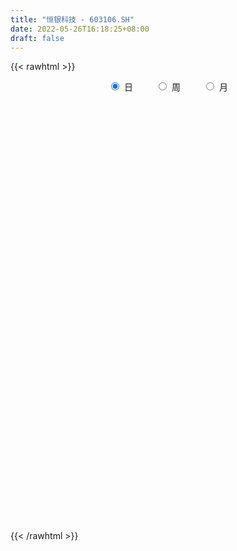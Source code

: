 ```yaml
---
title: "恒银科技 - 603106.SH"
date: 2022-05-26T16:18:25+08:00
draft: false
---
```

{{< rawhtml >}}
    <div style="text-align: center">
        <label style="padding: 1rem;"><input style="margin-right: .5rem" type="radio" name="period" value="D" checked onclick="period_change(this)">日</label>
        <label style="padding: 1rem;"><input style="margin-right: .5rem" type="radio" name="period" value="W" onclick="period_change(this)">周</label>
        <label style="padding: 1rem;"><input style="margin-right: .5rem" type="radio" name="period" value="M" onclick="period_change(this)">月</label>
    </div>
    <div id="chart" style="height: 700px;"></div> 
    <script type="text/javascript">
        const D_v = [43410.61,33871.81,31363.3,21727.3,19225.25,28298.85,60439.17,44772.56,29190.35,51643.92,48112.14,39625.65,35409.1,46272.16,33991.88,32740.39,55832.55,95715.12,82697.65,259669.42,123547.26,79206.77,67656.14,71074.15,63009.12,72918.39,54192.38,61137.63,48341.96,45435.83,29517.25,52063.87,44369.49,44714.01,25025.25,19104.53,21380.95,27200.15,39652.44,37784.69,26721.59,44222.45,34728.4,23318.56,22144.6,25492.46,30362.87,22847.74,28504.82,35987.73,21339.28,38371.62,19019.14,22492.54,24214.12,24779.8,16896.01,18301.3,23820.43,27952.17,22628.67,18628.5,22482.83,27002.43,23646.1,26664.8,41569.39,31079.39,22043.26,30011.05,21616.27,24897.1,38763.58,56127.88,30163.54,30670.63,41686.63,28464.31,31038.34,26081.92,39856.51,41605.64,36189.55,46987.65,30655.37,45092.68,21480.37,29540.55,25346.69,16966.93,21097.35,24295.87,28268.15,16199.37,18669.6,13636.58,23625.52,16463.15,18249.06,15791.82,15505.14,17683.05,19335.32,15431.87,32451.53,21482.25,13467.42,15017.74,12676.34,22612.4,13601.38,13728.75,14235.96,12455.71,7099.38,11838.45,16905.35,16258.88,18750.88,24425.47,21790.31,21250.71,22348.38,18033.25,24603.93,18141.98,21200.42,19667.96,20606.04,18708.15,16724.81,95993.09,44685.58,245269.24,256862.21,112109.08,83026.58,113570.12,388557.75,263644.07,164678.62,108386.16,94000.67,95393.25,94248.66,127512.83,95130.38,81349.61,77041.17,143540.61,89134.34,79382.23,66964.0,168544.89,312908.18,167516.4,132500.42,179741.71,133865.61,200050.5,228982.83,136015.37,108101.49,85551.23,91281.05,88015.83,146613.28,136845.14,98472.95,153512.58,376302.03,271943.5,699310.0600000001,425243.92,293846.14,207639.44,205523.23,204412.49,148520.97,573809.38,460460.12,346366.29,638591.97,501728.0,316340.78,182959.26,219793.5,187384.11,227045.28,584479.34,319445.61,229074.38,178169.13,198461.94,159390.96,218141.94,90729.87,106981.15,118885.33,95523.95,124680.32,202180.75,156404.74,126667.88,150666.74,120981.42,196505.65,157085.27,114129.54,96951.06,114920.45,103575.5,91008.47,82947.62,199449.06,116167.2,140210.77,119475.67,81453.54,152309.9,153034.26,129326.84,75421.82,116144.53,50275.61,55442.9,90284.15,97486.66,50579.17,99416.13,125279.51,108190.52,76315.59,66936.31,56851.3,66588.22,59730.11,73915.8,76574.35,59619.76,39563.76,64678.85,47605.69,53163.5,37834.84,43473.82,59117.2,67683.04,58263.83,48319.34]
const D_histogram = [0.0,-0.0043842735,-0.013714536,-0.0168559355,-0.0188380292,-0.0106803273,0.0014766838,0.0038019505,0.0086028575,0.016151975,0.0215768218,0.0209523859,0.0228584502,0.0208314993,0.0139667346,0.0156041331,0.021479094,0.0167683604,0.0490402193,0.0548252862,0.0448570776,0.0305407458,0.017370855,0.0106757401,0.0013455831,0.0004225177,-0.007309076,-0.0220770449,-0.0263909119,-0.0334387097,-0.0379253517,-0.0309124247,-0.0342197332,-0.0450205506,-0.0438949305,-0.0409966016,-0.040236552,-0.0350212806,-0.0374179612,-0.0309730354,-0.0269117414,-0.0296014373,-0.0375904102,-0.0426528061,-0.0442419336,-0.0428317659,-0.0331362329,-0.0244239148,-0.0250252002,-0.0332900438,-0.0375528294,-0.0447417397,-0.0437132085,-0.0355739004,-0.0207705844,-0.0108153676,0.0000711726,0.0013979459,0.0049564011,0.0148212076,0.0268114496,0.0324242734,0.0362244266,0.0341394235,0.0341407967,0.0238848049,0.0281045457,0.0257958941,0.0200957786,0.0233719692,0.0250293788,0.0268045898,0.028499484,0.0159503459,0.0072201729,0.0057920835,0.0121933434,0.0161185889,0.0208021179,0.0250298169,0.0318840228,0.0393143168,0.0427975182,0.0441647957,0.0433953411,0.0354844636,0.0291748955,0.0222187296,0.0113422416,0.0030201205,0.0037483458,-0.0013847446,-0.0156629425,-0.0227635749,-0.0345139882,-0.0338060909,-0.0220587409,-0.0141684413,-0.0116297024,-0.0068082068,-0.0071749235,-0.0113961106,-0.0120423599,-0.0129392894,-0.0107259475,-0.0072929048,-0.010278664,-0.0151931285,-0.0203860388,-0.0292638486,-0.0303465447,-0.0206739022,-0.013016254,-0.0108223849,-0.0063998569,-0.0007976982,0.0065283271,0.0132595636,0.0192349142,0.026293942,0.0323258694,0.0366859727,0.0403242071,0.0362074158,0.0375740357,0.0326476228,0.0303424652,0.0252647069,0.0192959139,0.0136757289,0.0085374943,0.0148002358,0.0093397298,0.0376395858,0.0529834606,0.0446036035,0.0389225653,0.0370567216,0.0541881111,0.0554016183,0.04070463,0.0275619203,0.021124959,0.017265789,0.0132707506,0.0195805585,0.0147430765,0.0101586186,0.0072262759,0.0124866381,0.0047088667,-0.0082912565,-0.0238642633,0.0019405087,0.0127559676,0.0129422012,0.0147232781,0.0243969904,0.0244150501,0.0336407796,0.0219121537,0.0122926983,-0.0006339328,-0.0047435311,-0.0088441305,-0.0197239147,-0.0099867574,-0.0184474552,-0.0174069944,-0.0161698497,0.0240913486,0.0904756601,0.0770116325,0.0363666768,-0.033945032,-0.082711995,-0.096723044,-0.0867184725,-0.0377374703,0.0102171908,0.0396751723,0.0546287763,0.0883008635,0.0845138601,0.0598068278,0.0403771675,0.0347544185,0.0220466994,0.0559301236,0.0220239535,-0.0181826621,-0.0410438366,-0.0440831372,-0.0344386718,-0.0415220658,-0.0726640837,-0.0915603833,-0.11753646,-0.1265369297,-0.1266899017,-0.1120661896,-0.093797329,-0.1027056093,-0.0896563232,-0.0690677698,-0.0427610864,-0.0141519686,0.0016692558,-0.0002923759,-0.0171255188,-0.0212985541,-0.0185455313,-0.030060561,-0.0338919626,-0.0109313143,0.0008399326,0.0254005494,0.0291902988,0.0235251353,0.0185589406,0.0314796518,0.0165718573,0.0015580077,-0.0306077612,-0.0507082478,-0.0671825872,-0.0835582761,-0.107757719,-0.1206687,-0.1542703974,-0.1859640321,-0.1850203225,-0.1836695822,-0.1606560818,-0.1325631407,-0.1094769878,-0.0821933906,-0.0490545959,-0.0259966181,-0.0027484671,0.0187682619,0.0412199333,0.0540522332,0.067079354,0.0755637345,0.0831365295,0.0933805569,0.07966013,0.0782603523,0.0774579831]
const D_fast = [0.0,-0.0054803419,-0.0182392383,-0.0255946217,-0.0322862227,-0.0267986027,-0.0142724206,-0.0109966663,-0.0040450449,0.0075420663,0.0183611185,0.0229747792,0.030595456,0.0337763799,0.0304032989,0.0359417306,0.0471864651,0.0466678215,0.0911997353,0.1106911237,0.1119371845,0.1052560391,0.0964288621,0.0924026823,0.0834089211,0.0825914851,0.0730326223,0.0527453923,0.0418337973,0.0264263221,0.0124583421,0.011743163,-0.0001190789,-0.0221750339,-0.0320231464,-0.0393739679,-0.0486730564,-0.0522131051,-0.063964276,-0.065262609,-0.0679292504,-0.0780193056,-0.0954058811,-0.1111314785,-0.1237810893,-0.1330788632,-0.1316673884,-0.129061049,-0.1359186344,-0.152505989,-0.166156982,-0.1845313271,-0.1944310981,-0.1951852651,-0.1855745952,-0.1783232203,-0.167418887,-0.1657426272,-0.1609450717,-0.1473749633,-0.1286818589,-0.1149629667,-0.1021067069,-0.0956568542,-0.0871202818,-0.0914050723,-0.0801591951,-0.0760188731,-0.076695044,-0.0675758611,-0.0596611068,-0.0511847483,-0.0423649831,-0.0509265348,-0.0578516646,-0.0578317331,-0.0483821374,-0.0404272446,-0.0305431862,-0.0200580329,-0.0052328213,0.0120260519,0.0262086329,0.0386171093,0.0486964899,0.0496567284,0.0506408841,0.0492394006,0.0411984731,0.033631382,0.0352966938,0.0298174173,0.0116234837,-0.0011680425,-0.0215469528,-0.0292905782,-0.0230579135,-0.0187097242,-0.0190784109,-0.015958967,-0.0181194145,-0.0251896293,-0.0288464685,-0.0329782204,-0.0334463654,-0.0318365488,-0.0373919741,-0.0461047207,-0.0563941407,-0.0725879126,-0.0812572449,-0.0767530779,-0.0723494932,-0.0728612204,-0.0700386565,-0.0646359224,-0.0556778153,-0.045631688,-0.0348476088,-0.0212150954,-0.0071017007,0.0064298958,0.020149182,0.0250842446,0.0358443734,0.0390798662,0.044360325,0.0455987434,0.0444539288,0.0422526761,0.0392488151,0.0492116155,0.0460860419,0.0837957943,0.1123855343,0.1151565781,0.1192061813,0.1266045179,0.1572829353,0.172346847,0.1678260161,0.1615737866,0.1604180651,0.1608753423,0.1601979915,0.171402939,0.1702512262,0.168206423,0.1670806492,0.175462671,0.1688621163,0.1537891789,0.1322501063,0.1585400054,0.1725444563,0.1759662402,0.1814281366,0.1972010965,0.2033229188,0.2209588431,0.2147082557,0.2081619749,0.1950768606,0.1897813795,0.1834697475,0.1676589846,0.1748994525,0.1618268909,0.1585156032,0.1557102854,0.2019943209,0.2909975474,0.2967864279,0.2652331415,0.1864351747,0.1169902129,0.0787984029,0.0671233562,0.1066699908,0.1571789497,0.1965557243,0.2251665223,0.2809138254,0.298255287,0.2884999617,0.2791645933,0.2822304489,0.2750344047,0.3229003598,0.294500178,0.2497478968,0.2166257632,0.2025656783,0.2036004758,0.1861365653,0.1368285264,0.095042131,0.0396819394,-0.0009527628,-0.0327782102,-0.0461710456,-0.0513515172,-0.0859361998,-0.0953009945,-0.0919793836,-0.0763629718,-0.0512918461,-0.0350533077,-0.0370880334,-0.0582025561,-0.0677002298,-0.0695835898,-0.0886137598,-0.1009181521,-0.0806903323,-0.0687091022,-0.0377983482,-0.0267110241,-0.0264949037,-0.0268213633,-0.0060307391,-0.0167955693,-0.031419917,-0.0712376262,-0.1040151748,-0.1372851609,-0.1745504189,-0.2256892915,-0.2687674476,-0.3409367442,-0.419121387,-0.464432758,-0.5089994132,-0.5261499333,-0.5311977774,-0.5354808714,-0.5287456218,-0.5078704761,-0.4913116529,-0.4687506187,-0.4425418241,-0.4097851694,-0.3834398113,-0.3536428519,-0.3262675378,-0.2979106104,-0.2643214438,-0.2581268382,-0.2399615279,-0.2213994012]
const D_slow = [0.0,-0.0010960684,-0.0045247024,-0.0087386862,-0.0134481935,-0.0161182754,-0.0157491044,-0.0147986168,-0.0126479024,-0.0086099087,-0.0032157032,0.0020223933,0.0077370058,0.0129448806,0.0164365643,0.0203375976,0.0257073711,0.0298994611,0.042159516,0.0558658375,0.0670801069,0.0747152934,0.0790580071,0.0817269422,0.0820633379,0.0821689674,0.0803416984,0.0748224371,0.0682247092,0.0598650318,0.0503836938,0.0426555877,0.0341006544,0.0228455167,0.0118717841,0.0016226337,-0.0084365043,-0.0171918245,-0.0265463148,-0.0342895736,-0.041017509,-0.0484178683,-0.0578154709,-0.0684786724,-0.0795391558,-0.0902470973,-0.0985311555,-0.1046371342,-0.1108934342,-0.1192159452,-0.1286041525,-0.1397895875,-0.1507178896,-0.1596113647,-0.1648040108,-0.1675078527,-0.1674900596,-0.1671405731,-0.1659014728,-0.1621961709,-0.1554933085,-0.1473872402,-0.1383311335,-0.1297962776,-0.1212610785,-0.1152898772,-0.1082637408,-0.1018147673,-0.0967908226,-0.0909478303,-0.0846904856,-0.0779893382,-0.0708644671,-0.0668768807,-0.0650718375,-0.0636238166,-0.0605754807,-0.0565458335,-0.051345304,-0.0450878498,-0.0371168441,-0.0272882649,-0.0165888854,-0.0055476864,0.0053011488,0.0141722647,0.0214659886,0.027020671,0.0298562314,0.0306112615,0.031548348,0.0312021618,0.0272864262,0.0215955325,0.0129670354,0.0045155127,-0.0009991725,-0.0045412829,-0.0074487085,-0.0091507602,-0.010944491,-0.0137935187,-0.0168041087,-0.020038931,-0.0227204179,-0.0245436441,-0.0271133101,-0.0309115922,-0.0360081019,-0.043324064,-0.0509107002,-0.0560791757,-0.0593332392,-0.0620388355,-0.0636387997,-0.0638382242,-0.0622061424,-0.0588912515,-0.054082523,-0.0475090375,-0.0394275701,-0.0302560769,-0.0201750252,-0.0111231712,-0.0017296623,0.0064322434,0.0140178597,0.0203340364,0.0251580149,0.0285769472,0.0307113207,0.0344113797,0.0367463121,0.0461562086,0.0594020737,0.0705529746,0.0802836159,0.0895477963,0.1030948241,0.1169452287,0.1271213862,0.1340118663,0.139293106,0.1436095533,0.1469272409,0.1518223805,0.1555081497,0.1580478043,0.1598543733,0.1629760328,0.1641532495,0.1620804354,0.1561143696,0.1565994967,0.1597884887,0.163024039,0.1667048585,0.1728041061,0.1789078686,0.1873180635,0.192796102,0.1958692765,0.1957107934,0.1945249106,0.192313878,0.1873828993,0.1848862099,0.1802743461,0.1759225975,0.1718801351,0.1779029723,0.2005218873,0.2197747954,0.2288664646,0.2203802066,0.1997022079,0.1755214469,0.1538418288,0.1444074612,0.1469617589,0.1568805519,0.170537746,0.1926129619,0.2137414269,0.2286931339,0.2387874257,0.2474760304,0.2529877052,0.2669702361,0.2724762245,0.267930559,0.2576695998,0.2466488155,0.2380391476,0.2276586311,0.2094926102,0.1866025143,0.1572183993,0.1255841669,0.0939116915,0.0658951441,0.0424458118,0.0167694095,-0.0056446713,-0.0229116138,-0.0336018854,-0.0371398775,-0.0367225636,-0.0367956575,-0.0410770372,-0.0464016758,-0.0510380586,-0.0585531988,-0.0670261895,-0.069759018,-0.0695490349,-0.0631988975,-0.0559013228,-0.050020039,-0.0453803039,-0.0375103909,-0.0333674266,-0.0329779247,-0.040629865,-0.0533069269,-0.0701025737,-0.0909921428,-0.1179315725,-0.1480987475,-0.1866663469,-0.2331573549,-0.2794124355,-0.3253298311,-0.3654938515,-0.3986346367,-0.4260038836,-0.4465522313,-0.4588158802,-0.4653150348,-0.4660021515,-0.4613100861,-0.4510051027,-0.4374920444,-0.4207222059,-0.4018312723,-0.3810471399,-0.3577020007,-0.3377869682,-0.3182218801,-0.2988573844]
const D_data = [['2021-05-17', 5.6216, 5.5757, 5.5223, 5.6827],['2021-05-18', 5.5528, 5.507, 5.4612, 5.5757],['2021-05-19', 5.4764, 5.4001, 5.3848, 5.4841],['2021-05-20', 5.3619, 5.4306, 5.3542, 5.4688],['2021-05-21', 5.4077, 5.4153, 5.3924, 5.4841],['2021-05-24', 5.4077, 5.5452, 5.3772, 5.5452],['2021-05-25', 5.5376, 5.6445, 5.4841, 5.6827],['2021-05-26', 5.5987, 5.5605, 5.5376, 5.6598],['2021-05-27', 5.5605, 5.6139, 5.5528, 5.6216],['2021-05-28', 5.6139, 5.6903, 5.5681, 5.6903],['2021-05-31', 5.6903, 5.7132, 5.6292, 5.7438],['2021-06-01', 5.7132, 5.6674, 5.6292, 5.7361],['2021-06-02', 5.6903, 5.7209, 5.6445, 5.7514],['2021-06-03', 5.7438, 5.6903, 5.6827, 5.7896],['2021-06-04', 5.698, 5.6216, 5.5605, 5.7209],['2021-06-07', 5.6216, 5.7285, 5.5987, 5.7285],['2021-06-08', 5.7514, 5.8202, 5.6903, 5.8431],['2021-06-09', 5.87, 5.71, 5.7, 6.11],['2021-06-10', 5.64, 6.28, 5.64, 6.28],['2021-06-11', 6.33, 6.1, 6.06, 6.43],['2021-06-15', 6.0, 5.94, 5.87, 6.08],['2021-06-16', 5.88, 5.86, 5.81, 6.03],['2021-06-17', 5.8, 5.83, 5.77, 5.92],['2021-06-18', 5.83, 5.88, 5.77, 6.0],['2021-06-21', 5.85, 5.82, 5.81, 5.94],['2021-06-22', 5.82, 5.91, 5.77, 5.92],['2021-06-23', 5.88, 5.81, 5.77, 5.88],['2021-06-24', 5.8, 5.66, 5.66, 5.81],['2021-06-25', 5.66, 5.73, 5.63, 5.78],['2021-06-28', 5.7, 5.65, 5.62, 5.7],['2021-06-29', 5.62, 5.63, 5.61, 5.68],['2021-06-30', 5.64, 5.76, 5.63, 5.81],['2021-07-01', 5.76, 5.62, 5.58, 5.79],['2021-07-02', 5.61, 5.46, 5.43, 5.61],['2021-07-05', 5.45, 5.55, 5.45, 5.55],['2021-07-06', 5.56, 5.55, 5.5, 5.56],['2021-07-07', 5.55, 5.5, 5.5, 5.57],['2021-07-08', 5.5, 5.54, 5.47, 5.56],['2021-07-09', 5.5, 5.42, 5.39, 5.56],['2021-07-12', 5.45, 5.51, 5.44, 5.54],['2021-07-13', 5.5, 5.48, 5.46, 5.56],['2021-07-14', 5.47, 5.37, 5.35, 5.48],['2021-07-15', 5.37, 5.24, 5.19, 5.37],['2021-07-16', 5.2, 5.2, 5.18, 5.26],['2021-07-19', 5.21, 5.18, 5.12, 5.21],['2021-07-20', 5.18, 5.17, 5.1, 5.18],['2021-07-21', 5.18, 5.26, 5.18, 5.28],['2021-07-22', 5.28, 5.26, 5.2, 5.3],['2021-07-23', 5.26, 5.13, 5.12, 5.26],['2021-07-26', 5.13, 4.97, 4.94, 5.13],['2021-07-27', 4.99, 4.94, 4.92, 5.05],['2021-07-28', 4.96, 4.82, 4.73, 4.97],['2021-07-29', 4.88, 4.85, 4.84, 4.92],['2021-07-30', 4.86, 4.91, 4.79, 4.94],['2021-08-02', 4.88, 5.01, 4.83, 5.01],['2021-08-03', 4.98, 4.98, 4.97, 5.07],['2021-08-04', 4.95, 5.02, 4.92, 5.03],['2021-08-05', 5.01, 4.91, 4.9, 5.01],['2021-08-06', 4.92, 4.93, 4.76, 4.94],['2021-08-09', 4.94, 5.03, 4.92, 5.08],['2021-08-10', 5.0, 5.11, 5.0, 5.11],['2021-08-11', 5.13, 5.08, 5.05, 5.13],['2021-08-12', 5.07, 5.09, 5.05, 5.14],['2021-08-13', 5.07, 5.03, 5.0, 5.08],['2021-08-16', 5.01, 5.06, 5.01, 5.1],['2021-08-17', 5.04, 4.91, 4.82, 5.09],['2021-08-18', 4.91, 5.08, 4.88, 5.08],['2021-08-19', 5.06, 5.01, 4.99, 5.09],['2021-08-20', 5.01, 4.95, 4.9, 5.01],['2021-08-23', 4.97, 5.06, 4.96, 5.07],['2021-08-24', 5.08, 5.06, 5.03, 5.1],['2021-08-25', 5.05, 5.08, 5.03, 5.09],['2021-08-26', 5.08, 5.1, 5.03, 5.17],['2021-08-27', 5.0, 4.9, 4.86, 5.01],['2021-08-30', 4.91, 4.89, 4.88, 4.94],['2021-08-31', 4.89, 4.95, 4.84, 4.98],['2021-09-01', 4.98, 5.06, 4.93, 5.07],['2021-09-02', 5.03, 5.06, 5.01, 5.09],['2021-09-03', 5.08, 5.1, 5.06, 5.16],['2021-09-06', 5.1, 5.13, 5.08, 5.14],['2021-09-07', 5.12, 5.21, 5.11, 5.24],['2021-09-08', 5.21, 5.28, 5.16, 5.28],['2021-09-09', 5.28, 5.29, 5.24, 5.32],['2021-09-10', 5.29, 5.31, 5.24, 5.31],['2021-09-13', 5.29, 5.32, 5.27, 5.33],['2021-09-14', 5.32, 5.24, 5.21, 5.35],['2021-09-15', 5.21, 5.25, 5.21, 5.3],['2021-09-16', 5.24, 5.23, 5.19, 5.34],['2021-09-17', 5.28, 5.15, 5.11, 5.28],['2021-09-22', 5.12, 5.14, 5.07, 5.17],['2021-09-23', 5.12, 5.24, 5.12, 5.24],['2021-09-24', 5.25, 5.16, 5.13, 5.28],['2021-09-27', 5.14, 4.99, 4.97, 5.17],['2021-09-28', 5.0, 5.01, 4.96, 5.04],['2021-09-29', 4.96, 4.88, 4.87, 5.0],['2021-09-30', 4.96, 4.98, 4.92, 4.99],['2021-10-08', 4.99, 5.13, 4.99, 5.13],['2021-10-11', 5.12, 5.12, 5.07, 5.16],['2021-10-12', 5.13, 5.07, 5.04, 5.13],['2021-10-13', 5.1, 5.11, 5.04, 5.12],['2021-10-14', 5.1, 5.05, 5.03, 5.1],['2021-10-15', 5.1, 4.98, 4.55, 5.1],['2021-10-18', 4.96, 5.0, 4.87, 5.04],['2021-10-19', 5.01, 4.98, 4.9, 5.02],['2021-10-20', 5.0, 5.01, 4.97, 5.15],['2021-10-21', 4.96, 5.03, 4.95, 5.03],['2021-10-22', 5.03, 4.94, 4.92, 5.03],['2021-10-25', 4.94, 4.88, 4.87, 4.99],['2021-10-26', 4.88, 4.83, 4.82, 4.94],['2021-10-27', 4.82, 4.72, 4.68, 4.83],['2021-10-28', 4.66, 4.76, 4.66, 4.87],['2021-10-29', 4.8, 4.89, 4.66, 4.89],['2021-11-01', 4.88, 4.89, 4.83, 4.9],['2021-11-02', 4.85, 4.83, 4.78, 4.91],['2021-11-03', 4.83, 4.86, 4.81, 4.88],['2021-11-04', 4.86, 4.89, 4.82, 4.89],['2021-11-05', 4.88, 4.94, 4.83, 4.95],['2021-11-08', 4.92, 4.97, 4.91, 4.98],['2021-11-09', 4.97, 5.0, 4.93, 5.01],['2021-11-10', 5.05, 5.06, 4.97, 5.07],['2021-11-11', 5.05, 5.1, 5.04, 5.11],['2021-11-12', 5.1, 5.13, 5.06, 5.13],['2021-11-15', 5.11, 5.17, 5.08, 5.17],['2021-11-16', 5.18, 5.1, 5.09, 5.18],['2021-11-17', 5.1, 5.19, 5.03, 5.22],['2021-11-18', 5.2, 5.13, 5.12, 5.22],['2021-11-19', 5.13, 5.17, 5.07, 5.19],['2021-11-22', 5.16, 5.14, 5.07, 5.2],['2021-11-23', 5.14, 5.12, 5.09, 5.15],['2021-11-24', 5.1, 5.11, 5.08, 5.16],['2021-11-25', 5.11, 5.1, 5.08, 5.15],['2021-11-26', 5.1, 5.26, 5.01, 5.39],['2021-11-29', 5.15, 5.13, 5.1, 5.2],['2021-11-30', 5.17, 5.64, 5.14, 5.64],['2021-12-01', 5.58, 5.64, 5.52, 5.71],['2021-12-02', 5.6, 5.41, 5.41, 5.63],['2021-12-03', 5.45, 5.45, 5.36, 5.52],['2021-12-06', 5.45, 5.52, 5.42, 5.62],['2021-12-07', 5.5, 5.85, 5.44, 6.07],['2021-12-08', 5.7, 5.76, 5.67, 6.03],['2021-12-09', 5.79, 5.58, 5.57, 5.8],['2021-12-10', 5.57, 5.57, 5.5, 5.69],['2021-12-13', 5.56, 5.64, 5.53, 5.76],['2021-12-14', 5.58, 5.68, 5.54, 5.7],['2021-12-15', 5.69, 5.69, 5.64, 5.82],['2021-12-16', 5.71, 5.86, 5.71, 5.94],['2021-12-17', 5.75, 5.76, 5.72, 5.89],['2021-12-20', 5.74, 5.77, 5.72, 5.92],['2021-12-21', 5.7, 5.8, 5.64, 5.82],['2021-12-22', 5.8, 5.94, 5.74, 6.03],['2021-12-23', 5.92, 5.8, 5.77, 5.95],['2021-12-24', 5.78, 5.7, 5.66, 5.89],['2021-12-27', 5.67, 5.6, 5.5, 5.7],['2021-12-28', 5.6, 6.16, 5.6, 6.16],['2021-12-29', 6.16, 6.1, 5.93, 6.34],['2021-12-30', 6.09, 6.03, 5.98, 6.15],['2021-12-31', 6.03, 6.09, 5.96, 6.12],['2022-01-04', 6.0, 6.26, 6.0, 6.32],['2022-01-05', 6.32, 6.21, 6.12, 6.37],['2022-01-06', 6.26, 6.4, 6.16, 6.57],['2022-01-07', 6.38, 6.18, 6.15, 6.75],['2022-01-10', 6.17, 6.19, 6.0, 6.3],['2022-01-11', 6.2, 6.12, 6.09, 6.24],['2022-01-12', 6.12, 6.21, 6.12, 6.37],['2022-01-13', 6.25, 6.21, 6.15, 6.33],['2022-01-14', 6.12, 6.1, 6.07, 6.27],['2022-01-17', 6.12, 6.37, 6.1, 6.4],['2022-01-18', 6.45, 6.16, 6.14, 6.46],['2022-01-19', 6.09, 6.27, 6.09, 6.4],['2022-01-20', 6.29, 6.29, 6.07, 6.4],['2022-01-21', 6.21, 6.92, 6.17, 6.92],['2022-01-24', 7.61, 7.61, 7.43, 7.61],['2022-01-25', 7.83, 6.85, 6.85, 7.98],['2022-01-26', 6.26, 6.44, 6.2, 6.63],['2022-01-27', 6.33, 5.8, 5.8, 6.37],['2022-01-28', 5.72, 5.73, 5.52, 5.89],['2022-02-07', 5.87, 5.95, 5.82, 6.1],['2022-02-08', 5.96, 6.19, 5.75, 6.28],['2022-02-09', 6.3, 6.81, 6.29, 6.81],['2022-02-10', 7.01, 7.07, 6.66, 7.28],['2022-02-11', 7.05, 7.09, 6.9, 7.43],['2022-02-14', 7.06, 7.09, 6.82, 7.23],['2022-02-15', 7.0, 7.54, 6.97, 7.8],['2022-02-16', 7.54, 7.25, 7.13, 7.68],['2022-02-17', 7.13, 7.0, 6.92, 7.32],['2022-02-18', 6.9, 7.02, 6.86, 7.14],['2022-02-21', 7.0, 7.19, 6.96, 7.3],['2022-02-22', 7.08, 7.11, 7.02, 7.28],['2022-02-23', 7.1, 7.82, 6.97, 7.82],['2022-02-24', 8.3, 7.04, 7.04, 8.3],['2022-02-25', 7.0, 6.8, 6.77, 7.19],['2022-02-28', 6.9, 6.86, 6.85, 7.16],['2022-03-01', 6.85, 7.04, 6.73, 7.11],['2022-03-02', 6.94, 7.22, 6.93, 7.27],['2022-03-03', 7.14, 7.02, 6.99, 7.2],['2022-03-04', 6.95, 6.6, 6.54, 7.0],['2022-03-07', 6.62, 6.58, 6.5, 6.67],['2022-03-08', 6.63, 6.31, 6.29, 6.65],['2022-03-09', 6.3, 6.35, 5.96, 6.44],['2022-03-10', 6.48, 6.35, 6.33, 6.51],['2022-03-11', 6.2, 6.49, 6.13, 6.54],['2022-03-14', 6.4, 6.55, 6.31, 6.82],['2022-03-15', 6.48, 6.16, 6.16, 6.66],['2022-03-16', 6.29, 6.37, 6.08, 6.4],['2022-03-17', 6.43, 6.49, 6.37, 6.66],['2022-03-18', 6.41, 6.64, 6.4, 6.65],['2022-03-21', 6.57, 6.79, 6.4, 6.89],['2022-03-22', 6.65, 6.74, 6.61, 6.93],['2022-03-23', 6.76, 6.55, 6.54, 6.8],['2022-03-24', 6.54, 6.3, 6.3, 6.56],['2022-03-25', 6.38, 6.38, 6.36, 6.72],['2022-03-28', 6.22, 6.44, 6.22, 6.62],['2022-03-29', 6.39, 6.21, 6.18, 6.46],['2022-03-30', 6.2, 6.23, 6.15, 6.31],['2022-03-31', 6.21, 6.59, 6.18, 6.67],['2022-04-01', 6.59, 6.53, 6.5, 6.69],['2022-04-06', 6.72, 6.79, 6.58, 6.91],['2022-04-07', 6.77, 6.62, 6.62, 6.9],['2022-04-08', 6.68, 6.51, 6.43, 6.71],['2022-04-11', 6.48, 6.5, 6.33, 7.16],['2022-04-12', 6.47, 6.76, 6.4, 6.86],['2022-04-13', 6.71, 6.42, 6.39, 6.75],['2022-04-14', 6.46, 6.34, 6.3, 6.52],['2022-04-15', 6.35, 5.98, 5.97, 6.35],['2022-04-18', 5.98, 5.95, 5.77, 6.04],['2022-04-19', 5.96, 5.84, 5.81, 6.0],['2022-04-20', 5.91, 5.68, 5.61, 6.05],['2022-04-21', 5.64, 5.38, 5.34, 5.68],['2022-04-22', 5.35, 5.31, 5.24, 5.41],['2022-04-25', 5.1, 4.79, 4.78, 5.14],['2022-04-26', 4.7, 4.47, 4.45, 4.8],['2022-04-27', 4.35, 4.61, 4.27, 4.62],['2022-04-28', 4.49, 4.43, 4.36, 4.62],['2022-04-29', 4.46, 4.58, 4.45, 4.62],['2022-05-05', 4.62, 4.61, 4.52, 4.7],['2022-05-06', 4.5, 4.53, 4.46, 4.67],['2022-05-09', 4.52, 4.58, 4.42, 4.68],['2022-05-10', 4.57, 4.7, 4.49, 4.7],['2022-05-11', 4.68, 4.63, 4.62, 4.82],['2022-05-12', 4.62, 4.68, 4.59, 4.74],['2022-05-13', 4.69, 4.72, 4.62, 4.74],['2022-05-16', 4.71, 4.81, 4.68, 4.85],['2022-05-17', 4.8, 4.76, 4.68, 4.83],['2022-05-18', 4.87, 4.82, 4.81, 4.9],['2022-05-19', 4.77, 4.82, 4.73, 4.83],['2022-05-20', 4.84, 4.86, 4.81, 4.91],['2022-05-23', 4.87, 4.96, 4.82, 4.97],['2022-05-24', 4.96, 4.67, 4.65, 4.96],['2022-05-25', 4.62, 4.8, 4.62, 4.8],['2022-05-26', 4.8, 4.82, 4.7, 4.85]]
const W_v = [514.44,4450.94,1568685.71,1510207.9199999999,704837.8,588513.55,542800.2000000001,440572.4,274392.66,205608.6,278299.87,360782.15,394853.86,365906.62,218043.64,679340.3599999999,885026.01,611397.9199999999,455944.95,265810.34,93452.53,94032.52,274135.53,387065.03,319709.01,248227.96,283829.25,239247.36,1238960.3699999999,881718.08,533355.63,198939.01,336380.21,225415.16,599714.89,342113.25,193885.03,165539.65,131900.09,158994.15,175786.0,215505.1,179545.51,418820.95,187466.08,145350.47,119342.81,126187.08,203654.29,125328.07,128311.29,234689.88,197525.83,230225.67,202350.34,631610.3,486564.8,405062.1,477016.4399999999,550917.26,224329.11,414113.2,310157.44,459190.66,215172.37,139395.51,220744.6,235452.82,185589.93,203153.3,274627.14,565539.6499999999,868456.89,939215.0399999999,945520.5900000002,395996.48,491753.92,903015.8199999999,448636.71,346925.55,246718.78,153920.77,197695.5,231015.06,310270.45,417973.3100000001,242085.45,256259.52,465707.39,2778759.1000000001,2404501.5900000003,1660643.53,882235.11,583043.03,625196.23,605296.86,638461.33,670337.7100000001,1531788.4100000001,1405213.1600000001,1430324.23,1165258.4199999999,1271368.6500000001,96906.67,379875.65,612126.4300000001,629442.62,1322100.6200000001,468517.3,318883.9,258792.84,223666.08,251243.16,380520.48,640593.3999999999,336214.41,378232.69,503944.11,319596.74,267358.69,359013.82,556243.88,1102775.1300000001,1170885.79,1471519.3,658200.49,301577.74,198339.5,155108.23,247938.12,275279.85,1308013.6899999999,1452840.0800000001,737166.52,1115280.0,847409.77,487469.55,844215.37,686887.0299999999,811684.0599999999,637051.9099999999,1530380.4399999999,1870568.0299999998,1019431.2999999999,1256917.8100000001,1162973.96,1089384.22,483580.82,1051801.8899999999,1094814.1599999999,1062859.25,477663.1,273148.8,235276.31,84050.2,36131.24,205718.86,140133.86,164130.25,202240.08,170022.03,157228.2,174364.84,225230.93,150342.3,116826.12,167272.61,135714.88,162490.84,171528.89,132724.94,111313.48,113541.49,43158.69,60966.77,127454.09,100038.56,93847.93,79280.24,262821.31,463651.54,196340.83,535943.04,464330.24,182322.88,79510.14,246099.61,149598.27,214344.85,203410.93,526655.13,341484.3199999999,299599.48,216100.45,132363.32,166775.69,129352.49,137210.31,108011.66,118694.6,145002.94,171415.88,162023.45,190721.27,152115.66,62360.15,76773.7,23625.52,83692.22,102168.39,77636.61,62534.85,102476.25,104327.96,171700.05,741952.6899999999,1038836.72,506285.79,470447.96,848433.8900000001,742640.6499999999,508964.97,911745.9800000001,1897983.0600000001,1592726.1899999999,1985986.3,1538147.8399999999,983238.3499999999,536800.62,756901.53,679591.97,593147.85,341139.98,626237.35,344068.49,476138.06,123439.52,309403.78,246756.7,233383.41]
const W_histogram = [0.0,0.3871753846,0.7672000491,0.9855749919,0.9334581464,0.7933658879,0.690045179,0.372104088,0.0790772669,-0.1008410327,-0.2438932232,-0.3090434797,-0.3388603315,-0.3170985299,-0.3128785932,-0.1657120874,-0.0999021879,-0.1150595642,-0.2429224029,-0.4294223571,-0.5142140162,-0.5008518214,-0.4472064788,-0.3159050011,-0.2670928495,-0.2790427522,-0.2099307163,-0.1270359179,0.1304902542,0.108694798,0.1325598612,0.0815357769,0.0680289635,0.0670775397,0.1284247767,0.011572858,-0.030669708,-0.1298845346,-0.2562609477,-0.2778234983,-0.3107866772,-0.2761027518,-0.1886504478,-0.1498551201,-0.2073923416,-0.2099349251,-0.2310987284,-0.2007647979,-0.2519174514,-0.291959409,-0.3200392792,-0.3346867841,-0.3483380955,-0.3937873067,-0.3712326508,-0.3239214386,-0.244181243,-0.1850401876,-0.0497381468,-0.0064519187,0.0212849537,0.1026694482,0.1206879785,0.1156711713,0.0954689455,0.1091055623,0.1243406609,0.1298017073,0.1389950155,0.0993831519,0.118671955,0.1732204023,0.2436343025,0.3238493321,0.3444716907,0.3467638602,0.3594075151,0.3744471744,0.3322810032,0.2993509289,0.2221550255,0.1673797436,0.0888654822,0.0221363902,-0.0117540594,0.0088098752,-0.021130634,-0.0232962366,0.0900736695,0.2500739651,0.2339003035,0.1822026665,0.1383202994,0.0910787833,0.0279186578,-0.0214989113,-0.0601483754,-0.0080009965,-0.0137678213,0.0346738981,0.0754814665,0.0984714916,0.0542682029,0.0052363013,-0.0003890386,-0.0335996177,-0.0349936677,-0.0611439517,-0.0895966035,-0.1241400667,-0.1467503869,-0.1691428105,-0.1625381056,-0.1323736509,-0.1028575783,-0.0911491801,-0.055423584,-0.0283250779,-0.0231018773,-0.0498457212,-0.0960803528,-0.0938912572,-0.0505241172,-0.0195753427,0.0029884814,-0.0062412393,-0.0407525556,-0.0706815947,-0.0940620852,-0.0880110903,-0.0694816984,0.0374617445,0.0469216617,0.0624331588,0.0915036003,0.0863946366,0.0628628241,0.0863867049,0.0965437019,0.1121971144,0.1263136349,0.1633023176,0.2254748237,0.2080231907,0.2132448937,0.2124217495,0.2171137679,0.181138526,0.1650215073,0.1608435914,0.1289079586,0.0365949798,-0.0210567264,-0.0890001796,-0.1377019937,-0.1529503732,-0.1558277951,-0.1626345119,-0.1760522079,-0.1832489582,-0.181852354,-0.1688762559,-0.1538133502,-0.1237459121,-0.1333355879,-0.135780895,-0.1459783973,-0.123127769,-0.1160651767,-0.0917027196,-0.0790142705,-0.0848492908,-0.1017951929,-0.0948585686,-0.0599346828,-0.0335286722,-0.0006165085,0.0127155501,0.0281593311,0.0577035278,0.0895296486,0.0872753107,0.1264651855,0.1156815587,0.0963026702,0.0942669493,0.1034784665,0.0892881538,0.0950937062,0.090977074,0.115564498,0.1120205038,0.0952419826,0.0631726789,0.037734614,0.0062132023,-0.0179102403,-0.0456640172,-0.0588180014,-0.0568920937,-0.0569728721,-0.0562627852,-0.039011573,-0.011569949,-0.0027658731,0.0047503315,-0.0010708717,0.0061157231,0.0019193825,-0.002176014,-0.0066266704,-0.0046698161,0.0101456766,0.0226482885,0.0361850871,0.0559597659,0.0740128256,0.0943389828,0.0988549093,0.1217171955,0.1354574284,0.1316021116,0.1740562969,0.1146406485,0.1569633819,0.1692181238,0.1520260855,0.1182084659,0.0812171984,0.0605833752,0.0249804166,0.0079697664,-0.0073630261,-0.0533706264,-0.125005638,-0.2124923355,-0.2614480409,-0.2677747958,-0.2496314616,-0.2280200722]
const W_fast = [0.0,0.4839692308,1.0557939075,1.5205625983,1.7018102894,1.7600595028,1.8292500888,1.6043350198,1.3310775154,1.1259489576,0.9219234612,0.7795123349,0.6649804002,0.6074675693,0.5334678577,0.6392063417,0.6800406942,0.6361184269,0.4475249875,0.1536694439,-0.0596757192,-0.1715264798,-0.2296827569,-0.1773575294,-0.1953185902,-0.277029181,-0.2603998241,-0.2092640052,0.0808847305,0.0862629738,0.1432680023,0.1126278622,0.1161282896,0.1319462509,0.225399682,0.1114409778,0.0615309848,-0.0701549754,-0.2605966254,-0.3516150506,-0.4622748989,-0.4966166615,-0.4563269693,-0.4549954217,-0.5643807286,-0.6194070434,-0.6983455288,-0.7182027977,-0.8323348141,-0.9453666239,-1.053456314,-1.1517755149,-1.2525113501,-1.396407388,-1.4666608948,-1.5003300423,-1.4816351574,-1.4687541489,-1.3458866448,-1.3042133964,-1.2711552855,-1.1641034291,-1.1159129041,-1.0920119185,-1.0883469078,-1.0474339006,-1.0011136367,-0.9632021635,-0.9192601014,-0.934026177,-0.8850693852,-0.7872158373,-0.6558933615,-0.4947159989,-0.3879757176,-0.2989925831,-0.1964970494,-0.0878455965,-0.0469415169,-0.005033859,-0.026691006,-0.039621352,-0.0959192429,-0.1571142373,-0.1939432017,-0.1711767983,-0.2063999661,-0.2143896278,-0.0785013043,0.1440174825,0.1863188969,0.1801719264,0.1708696341,0.1463978139,0.0902173528,0.035425056,-0.018261502,0.0318856278,0.0226768477,0.0797870416,0.1394649766,0.1870728746,0.1564366366,0.1087138104,0.1029912108,0.0613807273,0.0512382604,0.0098019885,-0.0410498142,-0.1066282942,-0.165926211,-0.2306043372,-0.2646341587,-0.2675631168,-0.2637614387,-0.2748403355,-0.2529706355,-0.2329533989,-0.2335056676,-0.2727109418,-0.3429656615,-0.3642493803,-0.3335132696,-0.3074583307,-0.2841473863,-0.2949374169,-0.339636872,-0.3872363098,-0.4341323216,-0.4500840993,-0.448925132,-0.3326162529,-0.3114259203,-0.2803061336,-0.228359792,-0.2118700965,-0.219686203,-0.1745656459,-0.1402727235,-0.0965700324,-0.0508751031,0.0269391589,0.1454803709,0.1800345356,0.238567462,0.2908497552,0.3498202156,0.3591296052,0.3842679634,0.4203009453,0.4205923021,0.3374280682,0.2745121805,0.1843186824,0.1011913698,0.047705397,0.0058710264,-0.0415943184,-0.0990250664,-0.1520340563,-0.1961005406,-0.2253435064,-0.2487339383,-0.2496029782,-0.292526551,-0.3289170819,-0.3756091835,-0.3835404974,-0.4054941993,-0.4040574221,-0.4111225406,-0.4381698837,-0.480564584,-0.4973426018,-0.4774023867,-0.4593785442,-0.4266205076,-0.4101095614,-0.3876259476,-0.343655869,-0.289447336,-0.2698828462,-0.1990766751,-0.1809399122,-0.1762431331,-0.1547121167,-0.1196309828,-0.1114992571,-0.0819202781,-0.0632926419,-0.0098140933,0.0146470384,0.0216790129,0.0054028788,-0.0106015325,-0.0405696436,-0.0691706464,-0.1083404275,-0.1361989121,-0.1484960279,-0.1628200242,-0.1761756336,-0.1686773146,-0.144128178,-0.1360155703,-0.1273117828,-0.133400704,-0.1246851783,-0.1284016733,-0.1330410734,-0.1391483974,-0.1383589971,-0.1210070853,-0.1028424012,-0.0802593308,-0.0464947106,-0.0099384445,0.0339724585,0.0632021123,0.1164936973,0.1640982873,0.1931434985,0.2791117579,0.2483562716,0.3299198505,0.3844791234,0.4052936065,0.4010281034,0.3843411354,0.3788531561,0.3494953016,0.3344770931,0.317303544,0.2579532871,0.1550668661,0.0144570847,-0.099860631,-0.1731310848,-0.2173956161,-0.2527892446]
const W_slow = [0.0,0.0967938462,0.2885938584,0.5349876064,0.768352143,0.966693615,1.1392049097,1.2322309317,1.2520002485,1.2267899903,1.1658166845,1.0885558146,1.0038407317,0.9245660992,0.8463464509,0.8049184291,0.7799428821,0.7511779911,0.6904473903,0.5830918011,0.454538297,0.3293253416,0.2175237219,0.1385474717,0.0717742593,0.0020135712,-0.0504691078,-0.0822280873,-0.0496055237,-0.0224318242,0.0107081411,0.0310920853,0.0480993262,0.0648687111,0.0969749053,0.0998681198,0.0922006928,0.0597295591,-0.0043356778,-0.0737915523,-0.1514882216,-0.2205139096,-0.2676765216,-0.3051403016,-0.356988387,-0.4094721183,-0.4672468004,-0.5174379999,-0.5804173627,-0.653407215,-0.7334170348,-0.8170887308,-0.9041732546,-1.0026200813,-1.095428244,-1.1764086037,-1.2374539144,-1.2837139613,-1.296148498,-1.2977614777,-1.2924402393,-1.2667728772,-1.2366008826,-1.2076830898,-1.1838158534,-1.1565394628,-1.1254542976,-1.0930038708,-1.0582551169,-1.0334093289,-1.0037413402,-0.9604362396,-0.899527664,-0.818565331,-0.7324474083,-0.6457564433,-0.5559045645,-0.4622927709,-0.3792225201,-0.3043847879,-0.2488460315,-0.2070010956,-0.1847847251,-0.1792506275,-0.1821891424,-0.1799866735,-0.1852693321,-0.1910933912,-0.1685749738,-0.1060564826,-0.0475814067,-0.0020307401,0.0325493348,0.0553190306,0.062298695,0.0569239672,0.0418868734,0.0398866243,0.0364446689,0.0451131435,0.0639835101,0.088601383,0.1021684337,0.103477509,0.1033802494,0.094980345,0.0862319281,0.0709459401,0.0485467893,0.0175117726,-0.0191758241,-0.0614615267,-0.1020960531,-0.1351894659,-0.1609038604,-0.1836911555,-0.1975470515,-0.2046283209,-0.2104037903,-0.2228652206,-0.2468853088,-0.2703581231,-0.2829891524,-0.287882988,-0.2871358677,-0.2886961775,-0.2988843164,-0.3165547151,-0.3400702364,-0.362073009,-0.3794434336,-0.3700779974,-0.358347582,-0.3427392923,-0.3198633923,-0.2982647331,-0.2825490271,-0.2609523509,-0.2368164254,-0.2087671468,-0.1771887381,-0.1363631587,-0.0799944528,-0.0279886551,0.0253225683,0.0784280057,0.1327064477,0.1779910792,0.219246456,0.2594573539,0.2916843435,0.3008330884,0.2955689069,0.273318862,0.2388933635,0.2006557702,0.1616988215,0.1210401935,0.0770271415,0.0312149019,-0.0142481866,-0.0564672505,-0.0949205881,-0.1258570661,-0.1591909631,-0.1931361869,-0.2296307862,-0.2604127284,-0.2894290226,-0.3123547025,-0.3321082701,-0.3533205928,-0.378769391,-0.4024840332,-0.4174677039,-0.425849872,-0.4260039991,-0.4228251115,-0.4157852788,-0.4013593968,-0.3789769847,-0.357158157,-0.3255418606,-0.2966214709,-0.2725458034,-0.248979066,-0.2231094494,-0.2007874109,-0.1770139844,-0.1542697159,-0.1253785914,-0.0973734654,-0.0735629698,-0.0577698,-0.0483361465,-0.0467828459,-0.051260406,-0.0626764103,-0.0773809107,-0.0916039341,-0.1058471521,-0.1199128484,-0.1296657417,-0.1325582289,-0.1332496972,-0.1320621143,-0.1323298323,-0.1308009015,-0.1303210558,-0.1308650593,-0.132521727,-0.133689181,-0.1311527618,-0.1254906897,-0.1164444179,-0.1024544765,-0.0839512701,-0.0603665244,-0.0356527971,-0.0052234982,0.0286408589,0.0615413868,0.1050554611,0.1337156232,0.1729564686,0.2152609996,0.253267521,0.2828196375,0.3031239371,0.3182697809,0.324514885,0.3265073266,0.3246665701,0.3113239135,0.280072504,0.2269494202,0.1615874099,0.094643711,0.0322358456,-0.0247691725]
const W_data = [['2017-09-22', 8.2166, 9.9416, 8.2166, 9.9416],['2017-09-29', 10.9342, 16.0085, 10.9342, 16.0085],['2017-10-13', 17.6115, 18.4926, 16.189, 21.311],['2017-10-20', 17.7282, 18.8535, 17.6752, 22.8025],['2017-10-27', 18.6837, 16.7781, 16.7516, 19.087],['2017-11-03', 16.5446, 15.9713, 14.862, 16.7144],['2017-11-10', 16.0669, 16.518, 15.2919, 17.0913],['2017-11-17', 16.38, 13.2803, 13.1635, 17.0117],['2017-11-24', 13.0308, 12.293, 12.2665, 13.6837],['2017-12-01', 12.2771, 12.5955, 12.0913, 12.7866],['2017-12-08', 12.4628, 12.2134, 10.69, 12.4628],['2017-12-15', 12.2028, 12.5637, 11.8047, 12.9246],['2017-12-22', 12.5053, 12.638, 11.9214, 13.535],['2017-12-29', 12.638, 13.1369, 12.3195, 13.6359],['2018-01-05', 13.1688, 12.8609, 12.7919, 13.535],['2018-01-12', 12.7866, 14.9894, 12.3779, 15.8705],['2018-01-19', 13.8004, 14.5541, 13.4926, 16.2898],['2018-01-26', 13.7739, 13.6996, 13.1157, 14.2357],['2018-02-02', 13.5244, 11.8577, 11.1465, 14.0393],['2018-02-09', 11.5605, 10.0902, 9.8355, 12.0966],['2018-02-14', 10.1911, 10.3238, 10.1911, 10.8546],['2018-02-23', 10.4883, 11.0085, 10.4193, 11.3694],['2018-03-02', 11.1465, 11.3535, 10.9713, 12.1975],['2018-03-09', 11.3323, 12.5478, 11.3323, 12.8981],['2018-03-16', 12.5849, 11.7834, 11.4703, 13.0042],['2018-03-23', 11.7304, 10.9076, 10.9076, 12.569],['2018-03-30', 10.5467, 11.879, 10.1592, 12.2611],['2018-04-04', 11.8365, 12.3195, 11.7304, 12.6752],['2018-04-13', 12.2771, 15.4246, 11.8631, 17.4098],['2018-04-20', 14.5488, 12.6539, 12.5796, 14.9575],['2018-04-27', 12.8503, 13.328, 12.6592, 13.9066],['2018-05-04', 13.4289, 12.4045, 12.2611, 13.5191],['2018-05-11', 12.4735, 12.7654, 12.4257, 13.4766],['2018-05-18', 12.6327, 12.9459, 12.5212, 13.1051],['2018-05-25', 13.1051, 13.9809, 13.0096, 14.4268],['2018-06-01', 14.1454, 11.6667, 11.4225, 14.1932],['2018-06-08', 11.7569, 12.1762, 11.4597, 12.5265],['2018-06-15', 12.0382, 11.0244, 10.8811, 12.3408],['2018-06-22', 10.7219, 9.9204, 9.5807, 10.8599],['2018-06-29', 10.0902, 10.6126, 9.7399, 10.6886],['2018-07-06', 10.6886, 10.0691, 9.7126, 10.8522],['2018-07-13', 10.2561, 10.6594, 10.0867, 10.9282],['2018-07-20', 10.6652, 11.4308, 10.3146, 11.4308],['2018-07-27', 11.8048, 10.9866, 10.934, 12.2723],['2018-08-03', 10.9866, 9.5373, 9.5256, 11.3314],['2018-08-10', 9.5256, 9.8412, 9.064, 10.4548],['2018-08-17', 9.6191, 9.3036, 9.2977, 9.999],['2018-08-24', 9.286, 9.7302, 9.1516, 9.9172],['2018-08-31', 9.5549, 8.3919, 8.3568, 9.8938],['2018-09-07', 8.4153, 7.977, 7.79, 8.4153],['2018-09-14', 7.9478, 7.5971, 7.5095, 8.0646],['2018-09-21', 7.5095, 7.2757, 6.8257, 7.5212],['2018-09-28', 7.1296, 6.814, 6.5628, 7.1413],['2018-10-12', 6.6679, 5.8206, 5.5693, 6.8374],['2018-10-19', 5.7855, 6.1537, 5.4641, 6.1537],['2018-10-26', 6.253, 6.2121, 6.1069, 7.1881],['2018-11-02', 6.1829, 6.5628, 5.8439, 6.6855],['2018-11-09', 6.4576, 6.329, 6.2881, 6.855],['2018-11-16', 6.2647, 7.5329, 6.2647, 7.5329],['2018-11-23', 7.5738, 6.6563, 6.5744, 8.0004],['2018-11-30', 6.6212, 6.4751, 6.2355, 6.9017],['2018-12-07', 6.6621, 7.3108, 6.627, 7.5971],['2018-12-14', 7.1004, 6.6972, 6.6972, 7.2582],['2018-12-21', 6.7731, 6.3641, 6.2822, 7.5854],['2018-12-28', 6.3115, 6.0193, 5.9082, 6.4751],['2019-01-04', 6.0952, 6.3407, 5.8498, 6.5569],['2019-01-11', 6.3816, 6.3699, 6.218, 6.5335],['2019-01-18', 6.3933, 6.2472, 6.0952, 6.7205],['2019-01-25', 6.2121, 6.2881, 6.1069, 6.8024],['2019-02-01', 6.218, 5.5401, 5.3297, 6.4225],['2019-02-15', 5.5985, 6.1654, 5.5693, 6.3407],['2019-02-22', 6.1361, 6.7848, 6.1361, 6.9543],['2019-03-01', 7.2465, 7.3575, 7.0653, 8.2107],['2019-03-08', 7.3517, 7.9945, 7.2231, 8.2283],['2019-03-15', 8.2984, 7.6789, 7.4861, 9.1692],['2019-03-22', 7.6439, 7.6906, 7.4335, 7.9244],['2019-03-29', 7.4978, 8.0588, 7.1355, 8.0588],['2019-04-04', 8.3568, 8.3861, 8.1991, 8.9997],['2019-04-12', 8.5614, 7.8192, 7.7082, 8.6198],['2019-04-19', 7.9595, 7.9361, 7.4803, 8.1698],['2019-04-26', 7.825, 7.2523, 7.1881, 7.9945],['2019-04-30', 7.2231, 7.2991, 6.8666, 7.5854],['2019-05-10', 6.8257, 6.7147, 6.3232, 6.9075],['2019-05-17', 6.6037, 6.4868, 6.4809, 7.0186],['2019-05-24', 6.5335, 6.6037, 6.4809, 7.2465],['2019-05-31', 6.5744, 7.2231, 6.5744, 7.4218],['2019-06-06', 7.2465, 6.5335, 6.4926, 7.3049],['2019-06-14', 6.4693, 6.7498, 6.4576, 7.0887],['2019-06-21', 6.7614, 8.5011, 6.6329, 8.5011],['2019-06-28', 9.3489, 9.9447, 9.1732, 11.0522],['2019-07-05', 9.9065, 8.3101, 8.2261, 10.5404],['2019-07-12', 8.2261, 7.8442, 7.7984, 9.0434],['2019-07-19', 7.8671, 7.8137, 7.6075, 8.2796],['2019-07-26', 7.8137, 7.6227, 7.2561, 7.8366],['2019-08-02', 7.638, 7.1797, 7.0881, 7.8977],['2019-08-09', 7.2637, 7.0575, 6.7291, 7.386],['2019-08-16', 7.0957, 6.9277, 6.6603, 7.3707],['2019-08-23', 7.0346, 8.081, 6.9659, 8.081],['2019-08-30', 7.9359, 7.4776, 7.3783, 8.4629],['2019-09-06', 7.4776, 8.2872, 7.386, 9.2649],['2019-09-12', 8.4094, 8.4858, 8.249, 9.158],['2019-09-20', 8.5546, 8.5164, 8.1421, 8.8677],['2019-09-27', 8.3865, 7.6915, 7.6686, 9.3184],['2019-09-30', 7.722, 7.4165, 7.4165, 7.7831],['2019-10-11', 7.4852, 7.829, 7.2561, 7.9053],['2019-10-18', 7.8671, 7.3783, 7.3478, 8.1803],['2019-10-25', 7.3783, 7.6686, 7.2026, 7.9435],['2019-11-01', 8.4324, 7.2561, 7.0652, 9.1656],['2019-11-08', 7.3019, 7.027, 6.9888, 7.47],['2019-11-15', 6.9506, 6.6985, 6.6603, 6.9735],['2019-11-22', 6.6451, 6.584, 6.5152, 6.8589],['2019-11-29', 6.5992, 6.3319, 6.141, 6.6374],['2019-12-06', 6.3472, 6.5076, 6.2784, 6.6451],['2019-12-13', 6.5076, 6.7673, 6.4312, 6.9124],['2019-12-20', 6.7062, 6.8055, 6.6451, 7.1721],['2019-12-27', 6.752, 6.5916, 6.4236, 6.7749],['2020-01-03', 6.5992, 6.9353, 6.3777, 6.9888],['2020-01-10', 6.8818, 6.9353, 6.8284, 7.1263],['2020-01-17', 6.9353, 6.6985, 6.6909, 7.0575],['2020-01-23', 6.6833, 6.1791, 5.9958, 6.6909],['2020-02-07', 5.5605, 5.6445, 5.0029, 5.675],['2020-02-14', 5.5987, 6.0187, 5.5452, 6.1944],['2020-02-21', 5.8431, 6.561, 5.8354, 6.6909],['2020-02-28', 6.4541, 6.5381, 5.9653, 7.2256],['2020-03-06', 6.0417, 6.5305, 6.034, 7.1644],['2020-03-13', 6.3395, 6.1257, 5.8202, 6.3854],['2020-03-20', 6.1486, 5.6292, 5.3772, 6.2326],['2020-03-27', 5.4841, 5.423, 5.2702, 5.6292],['2020-04-03', 5.3466, 5.2473, 5.1175, 5.3619],['2020-04-10', 5.4153, 5.4459, 5.3313, 5.8507],['2020-04-17', 5.4459, 5.5528, 5.3161, 5.8202],['2020-04-24', 5.507, 6.9353, 5.4306, 7.1263],['2020-04-30', 6.5534, 6.0111, 5.5376, 6.6298],['2020-05-08', 5.8813, 6.1486, 5.866, 6.4388],['2020-05-15', 6.0951, 6.4541, 5.9424, 6.6221],['2020-05-22', 6.3395, 6.118, 6.118, 6.6145],['2020-05-29', 6.1104, 5.8278, 5.8202, 6.1944],['2020-06-05', 5.8813, 6.4388, 5.866, 6.5916],['2020-06-12', 6.4388, 6.4006, 6.1715, 6.6298],['2020-06-19', 6.4083, 6.5916, 6.3319, 6.7214],['2020-06-24', 6.5687, 6.7214, 6.5458, 6.9582],['2020-07-03', 6.6985, 7.2408, 6.3854, 7.5616],['2020-07-10', 7.3172, 7.9664, 7.1797, 8.3942],['2020-07-17', 7.9817, 7.2561, 7.1644, 8.3713],['2020-07-24', 7.3707, 7.6762, 7.1797, 8.7837],['2020-07-31', 7.9741, 7.7908, 7.4241, 8.3865],['2020-08-07', 7.7908, 8.0581, 7.7449, 8.5469],['2020-08-14', 7.9894, 7.6456, 7.3019, 8.1192],['2020-08-21', 7.638, 7.9206, 7.5311, 8.4553],['2020-08-28', 7.7297, 8.1803, 7.6075, 8.5546],['2020-09-04', 8.2261, 7.8901, 7.638, 8.8448],['2020-09-11', 7.8366, 6.9048, 6.7062, 7.9588],['2020-09-18', 6.9353, 6.9811, 6.6603, 7.0499],['2020-09-25', 7.0117, 6.5076, 6.4618, 7.1033],['2020-09-30', 6.5916, 6.3777, 6.2632, 6.5916],['2020-10-09', 6.4541, 6.5381, 6.4312, 6.561],['2020-10-16', 6.5687, 6.5458, 6.4312, 6.8207],['2020-10-23', 6.5992, 6.3625, 6.3395, 6.6298],['2020-10-30', 6.3472, 6.1028, 5.9958, 6.4006],['2020-11-06', 6.0951, 5.9882, 5.7972, 6.1333],['2020-11-13', 6.0569, 5.9347, 5.8049, 6.2402],['2020-11-20', 5.8889, 5.9729, 5.7591, 6.0187],['2020-11-27', 5.9424, 5.9347, 5.8431, 6.118],['2020-12-04', 5.9042, 6.118, 5.8965, 6.2937],['2020-12-11', 6.118, 5.5528, 5.5299, 6.1333],['2020-12-18', 5.4994, 5.4764, 5.3084, 5.6216],['2020-12-25', 5.4764, 5.2015, 5.148, 5.675],['2020-12-31', 5.2168, 5.507, 5.1175, 5.5299],['2021-01-08', 5.507, 5.2549, 5.0716, 5.5757],['2021-01-15', 5.1938, 5.4306, 5.0945, 5.5376],['2021-01-22', 5.4383, 5.2702, 5.2397, 5.5452],['2021-01-29', 5.2626, 4.9418, 4.8883, 5.2779],['2021-02-05', 5.0793, 4.6134, 4.6057, 5.2397],['2021-02-10', 4.6134, 4.7508, 4.5675, 4.7661],['2021-02-19', 4.8425, 5.0945, 4.8425, 5.1175],['2021-02-26', 5.0716, 5.0564, 5.0029, 5.2549],['2021-03-05', 5.0564, 5.2244, 5.0564, 5.2779],['2021-03-12', 5.2244, 5.0487, 4.873, 5.2779],['2021-03-19', 5.0411, 5.1098, 4.9647, 5.1633],['2021-03-26', 5.1404, 5.3848, 5.0945, 5.5452],['2021-04-02', 5.423, 5.5834, 5.2855, 5.8507],['2021-04-09', 5.4994, 5.2549, 5.1938, 5.6368],['2021-04-16', 5.2549, 5.9118, 5.1098, 6.3548],['2021-04-23', 5.7132, 5.4153, 5.3772, 5.8889],['2021-04-30', 5.3542, 5.2702, 5.2397, 5.5223],['2021-05-07', 5.2549, 5.4688, 5.1786, 5.5376],['2021-05-14', 5.4764, 5.675, 5.423, 5.7285],['2021-05-21', 5.6216, 5.4153, 5.3542, 5.6827],['2021-05-28', 5.4077, 5.6903, 5.3772, 5.6903],['2021-06-04', 5.6903, 5.6216, 5.5605, 5.7896],['2021-06-11', 5.6216, 6.1, 5.5987, 6.43],['2021-06-18', 6.0, 5.88, 5.77, 6.08],['2021-06-25', 5.85, 5.73, 5.63, 5.94],['2021-07-02', 5.7, 5.46, 5.43, 5.81],['2021-07-09', 5.45, 5.42, 5.39, 5.57],['2021-07-16', 5.45, 5.2, 5.18, 5.56],['2021-07-23', 5.21, 5.13, 5.1, 5.3],['2021-07-30', 5.13, 4.91, 4.73, 5.13],['2021-08-06', 4.88, 4.93, 4.76, 5.07],['2021-08-13', 4.94, 5.03, 4.92, 5.14],['2021-08-20', 5.01, 4.95, 4.82, 5.1],['2021-08-27', 4.97, 4.9, 4.86, 5.17],['2021-09-03', 4.91, 5.1, 4.84, 5.16],['2021-09-10', 5.1, 5.31, 5.08, 5.32],['2021-09-17', 5.29, 5.15, 5.11, 5.35],['2021-09-24', 5.12, 5.16, 5.07, 5.28],['2021-09-30', 5.14, 4.98, 4.87, 5.17],['2021-10-08', 4.99, 5.13, 4.99, 5.13],['2021-10-15', 5.12, 4.98, 4.55, 5.16],['2021-10-22', 4.96, 4.94, 4.87, 5.15],['2021-10-29', 4.94, 4.89, 4.66, 4.99],['2021-11-05', 4.88, 4.94, 4.78, 4.95],['2021-11-12', 4.92, 5.13, 4.91, 5.13],['2021-11-19', 5.11, 5.17, 5.03, 5.22],['2021-11-26', 5.16, 5.26, 5.01, 5.39],['2021-12-03', 5.15, 5.45, 5.1, 5.71],['2021-12-10', 5.45, 5.57, 5.42, 6.07],['2021-12-17', 5.56, 5.76, 5.53, 5.94],['2021-12-24', 5.74, 5.7, 5.64, 6.03],['2021-12-31', 5.67, 6.09, 5.5, 6.34],['2022-01-07', 6.0, 6.18, 6.0, 6.75],['2022-01-14', 6.17, 6.1, 6.0, 6.37],['2022-01-21', 6.12, 6.92, 6.07, 6.92],['2022-01-28', 7.61, 5.73, 5.52, 7.98],['2022-02-11', 5.87, 7.09, 5.75, 7.43],['2022-02-18', 7.06, 7.02, 6.82, 7.8],['2022-02-25', 7.0, 6.8, 6.77, 8.3],['2022-03-04', 6.9, 6.6, 6.54, 7.27],['2022-03-11', 6.62, 6.49, 5.96, 6.67],['2022-03-18', 6.4, 6.64, 6.08, 6.82],['2022-03-25', 6.57, 6.38, 6.3, 6.93],['2022-04-01', 6.22, 6.53, 6.15, 6.69],['2022-04-08', 6.72, 6.51, 6.43, 6.91],['2022-04-15', 6.48, 5.98, 5.97, 7.16],['2022-04-22', 5.98, 5.31, 5.24, 6.05],['2022-04-29', 5.1, 4.58, 4.27, 5.14],['2022-05-06', 4.62, 4.53, 4.46, 4.7],['2022-05-13', 4.52, 4.72, 4.42, 4.82],['2022-05-20', 4.71, 4.86, 4.68, 4.91],['2022-05-27', 4.87, 4.82, 4.62, 4.97]]
const M_v = [4965.38,4040443.8500000001,1758086.3500000001,1436931.1399999999,2689201.6699999999,799211.1599999999,1327602.2200000002,2893281.4399999999,1653009.8500000001,699871.59,1061352.4299999999,710305.86,685855.0699999999,1332804.47,1875271.55,1398633.6700000004,959476.8599999999,1620030.2200000002,2885938.7899999991,2099217.6299999999,1156954.3200000001,3742811.46,5919539.9199999981,3681963.8799999999,5369071.1299999999,2822393.5099999998,1391011.9299999999,1761290.6300000001,1316413.05,3188918.6200000006,2698302.7399999993,3370514.2599999998,3187325.8399999999,3328749.3699999996,6491360.54,4054562.5599999996,1798016.1899999999,546114.2099999998,757392.55,741849.4399999999,578058.1499999999,345121.04,839498.27,1539078.3000000003,737665.0099999999,1450054.6699999999,654785.3100000002,603959.2500000001,583160.0599999998,287122.74,730993.9299999999,3316002.23,4061334.6600000001,5345934.71,3204438.7400000007,1903751.0800000001,912983.4099999999]
const M_histogram = [0.0,-0.0467464387,-0.2506469655,-0.3239852476,-0.3935505769,-0.4887352448,-0.4830992529,-0.35724183,-0.3355844877,-0.3903040264,-0.3628291237,-0.4947990582,-0.6433233462,-0.7183749625,-0.7112286372,-0.6848775322,-0.6593667315,-0.4734731736,-0.2606166995,-0.143609525,-0.0488530921,0.2056373606,0.2182286399,0.2296436211,0.2382231149,0.2333113026,0.1796937381,0.1778939022,0.1478132175,0.1592568843,0.0875551047,0.1042640101,0.1119089145,0.2077818714,0.3129946677,0.4178326876,0.3409932814,0.2685769429,0.2142933507,0.1464437972,0.0699001277,0.0351436317,0.0536624142,0.052813236,0.0870312455,0.1159520042,0.0825405157,0.0684214619,0.0663405537,0.0641046832,0.1153496236,0.1780207514,0.1924702149,0.2705874494,0.2945539218,0.1716093005,0.1062272234]
const M_fast = [0.0,-0.0584330484,-0.3249953166,-0.4793299106,-0.647282884,-0.8646513632,-0.9797901846,-0.9432432192,-1.0054819988,-1.157777544,-1.2210099223,-1.4766796213,-1.7860347459,-2.0406801028,-2.2113409368,-2.3562092149,-2.495540097,-2.4280148326,-2.2803125333,-2.19920774,-2.1166645802,-1.8107647874,-1.7436163481,-1.6747904616,-1.606655189,-1.5532391757,-1.5619333056,-1.5192596661,-1.5123870463,-1.4611291585,-1.510942162,-1.468167254,-1.4325451209,-1.2847266962,-1.101265233,-0.8919690412,-0.883560127,-0.8888322298,-0.8895424843,-0.9207810885,-0.979849726,-1.0058203142,-0.9738859281,-0.9615317973,-0.9055559764,-0.8476472167,-0.8604235763,-0.8574372645,-0.8429330344,-0.829142734,-0.7490603877,-0.6418840721,-0.5793170548,-0.433552958,-0.3359480051,-0.4159903013,-0.4548155726]
const M_slow = [0.0,-0.0116866097,-0.0743483511,-0.155344663,-0.2537323072,-0.3759161184,-0.4966909316,-0.5860013891,-0.6698975111,-0.7674735176,-0.8581807986,-0.9818805631,-1.1427113997,-1.3223051403,-1.5001122996,-1.6713316827,-1.8361733655,-1.9545416589,-2.0196958338,-2.0555982151,-2.0678114881,-2.0164021479,-1.961844988,-1.9044340827,-1.844878304,-1.7865504783,-1.7416270438,-1.6971535682,-1.6602002638,-1.6203860428,-1.5984972666,-1.5724312641,-1.5444540355,-1.4925085676,-1.4142599007,-1.3098017288,-1.2245534084,-1.1574091727,-1.103835835,-1.0672248857,-1.0497498538,-1.0409639459,-1.0275483423,-1.0143450333,-0.9925872219,-0.9635992209,-0.9429640919,-0.9258587265,-0.909273588,-0.8932474172,-0.8644100113,-0.8199048235,-0.7717872697,-0.7041404074,-0.6305019269,-0.5875996018,-0.561042796]
const M_data = [['2017-09-29', 8.2166, 16.0085, 8.2166, 16.0085],['2017-10-31', 17.6115, 15.276, 14.862, 22.8025],['2017-11-30', 15.2601, 12.5, 12.0913, 17.0913],['2017-12-29', 12.4204, 13.1369, 10.69, 13.6359],['2018-01-31', 13.1688, 12.4788, 12.3779, 16.2898],['2018-02-28', 12.5106, 11.311, 9.8355, 13.259],['2018-03-30', 11.1465, 11.879, 10.1592, 13.0042],['2018-04-27', 11.8365, 13.328, 11.7304, 17.4098],['2018-05-31', 13.4289, 12.0541, 11.7834, 14.4268],['2018-06-29', 11.9904, 10.6126, 9.5807, 12.5265],['2018-07-31', 10.6886, 11.1503, 9.7126, 12.2723],['2018-08-31', 11.0158, 8.3919, 8.3568, 11.1853],['2018-09-28', 8.4153, 6.814, 6.5628, 8.4153],['2018-10-31', 6.6679, 6.405, 5.4641, 7.1881],['2018-11-30', 6.44, 6.4751, 6.2355, 8.0004],['2018-12-28', 6.6621, 6.0193, 5.9082, 7.5971],['2019-01-31', 6.0952, 5.3589, 5.3297, 6.8024],['2019-02-28', 5.4466, 7.2173, 5.4057, 8.2107],['2019-03-29', 7.2173, 8.0588, 7.1355, 9.1692],['2019-04-30', 8.3568, 7.2991, 6.8666, 8.9997],['2019-05-31', 6.8257, 7.2231, 6.3232, 7.4218],['2019-06-28', 7.2465, 9.9447, 6.4576, 11.0522],['2019-07-31', 9.9065, 7.5234, 7.2561, 10.5404],['2019-08-30', 7.4241, 7.4776, 6.6603, 8.4629],['2019-09-30', 7.4776, 7.4165, 7.386, 9.3184],['2019-10-31', 7.4852, 7.1874, 7.111, 9.1656],['2019-11-29', 7.1415, 6.3319, 6.141, 7.47],['2019-12-31', 6.3472, 6.7291, 6.2784, 7.1721],['2020-01-23', 6.8207, 6.1791, 5.9958, 7.1263],['2020-02-28', 5.5605, 6.5381, 5.0029, 7.2256],['2020-03-31', 6.0417, 5.2015, 5.148, 7.1644],['2020-04-30', 5.2091, 6.0111, 5.1175, 7.1263],['2020-05-29', 5.8813, 5.8278, 5.8202, 6.6221],['2020-06-30', 5.8813, 7.1263, 5.866, 7.1263],['2020-07-31', 7.5616, 7.7908, 6.7902, 8.7837],['2020-08-31', 7.7908, 8.4553, 7.3019, 8.8448],['2020-09-30', 8.5469, 6.3777, 6.2632, 8.608],['2020-10-30', 6.4541, 6.1028, 5.9958, 6.8207],['2020-11-30', 6.0951, 6.0187, 5.7591, 6.2402],['2020-12-31', 6.0187, 5.507, 5.1175, 6.2937],['2021-01-29', 5.507, 4.9418, 4.8883, 5.5757],['2021-02-26', 5.0793, 5.0564, 4.5675, 5.2549],['2021-03-31', 5.0564, 5.5681, 4.873, 5.8507],['2021-04-30', 5.5757, 5.2702, 5.1098, 6.3548],['2021-05-31', 5.2549, 5.7132, 5.1786, 5.7438],['2021-06-30', 5.7132, 5.76, 5.5605, 6.43],['2021-07-30', 5.76, 4.91, 4.73, 5.79],['2021-08-31', 4.88, 4.95, 4.76, 5.17],['2021-09-30', 4.98, 4.98, 4.87, 5.35],['2021-10-29', 4.99, 4.89, 4.55, 5.16],['2021-11-30', 4.88, 5.64, 4.78, 5.64],['2021-12-31', 5.58, 6.09, 5.36, 6.34],['2022-01-28', 6.0, 5.73, 5.52, 7.98],['2022-02-28', 5.87, 6.86, 5.75, 8.3],['2022-03-31', 6.85, 6.59, 5.96, 7.27],['2022-04-29', 6.59, 4.58, 4.27, 7.16],['2022-05-31', 4.62, 4.82, 4.42, 4.97]]
        const D_a = [null,null,null,5.3542,null,null,null,null,null,null,null,null,null,null,null,null,null,null,null,6.43,null,null,null,null,null,null,null,null,null,null,null,null,null,null,null,null,null,null,null,null,null,null,null,null,null,null,null,null,null,null,null,4.73,null,null,null,null,null,null,null,null,null,null,5.14,null,null,null,null,null,null,null,null,null,null,null,null,4.84,null,null,null,null,null,null,null,null,null,5.35,null,null,null,null,null,null,null,null,null,null,null,null,null,null,null,4.55,null,null,null,null,null,null,null,null,null,null,null,null,null,null,null,null,null,null,null,null,null,null,null,null,null,null,null,null,null,null,null,null,null,null,null,null,6.07,null,null,null,null,null,null,null,null,null,null,null,null,null,5.5,null,null,null,null,null,null,null,6.75,null,null,null,null,6.07,null,null,null,null,null,null,7.98,null,null,null,null,null,null,null,null,6.82,null,null,null,null,null,null,null,8.3,null,null,null,null,null,null,null,null,5.96,null,null,null,null,null,null,null,null,6.93,null,null,null,null,null,6.15,null,null,null,null,null,null,6.86,null,null,null,null,null,null,null,null,null,null,4.27,null,null,null,null,null,null,null,null,null,null,null,null,null,null,4.97,null,null,null]
const W_a = [null,null,null,22.8025,null,null,null,null,null,null,10.69,null,null,null,null,null,16.2898,null,null,null,null,null,null,null,null,null,10.1592,null,null,null,null,null,null,null,14.4268,null,null,null,9.5807,null,null,null,null,12.2723,null,null,null,null,null,null,null,null,null,null,5.4641,null,null,null,null,8.0004,null,null,null,null,null,null,null,null,null,5.3297,null,null,null,null,9.1692,null,null,null,null,null,null,null,6.3232,null,null,null,null,null,null,11.0522,null,null,null,null,null,null,6.6603,null,null,null,null,null,null,null,null,8.1803,null,null,null,null,null,6.141,null,null,null,null,null,null,null,null,null,null,null,7.2256,null,null,null,null,5.1175,null,null,null,null,null,null,null,null,null,null,null,null,null,null,null,null,null,null,null,null,null,8.8448,null,null,null,null,null,null,null,null,null,null,null,null,null,null,null,null,null,null,null,null,null,null,4.5675,null,null,null,null,null,null,null,null,null,5.8889,null,null,null,null,null,null,null,null,null,null,null,null,null,4.73,null,null,null,null,null,null,5.35,null,null,null,null,null,4.66,null,null,null,null,null,null,null,null,null,null,null,null,null,null,null,8.3,null,null,null,null,null,null,null,null,4.27,null,null,null,null]
const M_a = [null,22.8025,null,null,null,null,null,null,null,null,null,null,null,null,null,null,5.3297,null,null,null,null,11.0522,null,null,null,null,null,null,null,5.0029,null,null,null,null,null,8.8448,null,null,null,null,null,4.5675,null,null,null,null,null,null,null,null,null,null,null,8.3,null,null,null]
        const D_b = [[{ coord: ['2021-07-28', 5.14] }, { coord: ['2021-10-15', 4.84] }],[{ coord: ['2021-12-07', 6.07] }, { coord: ['2022-01-14', 6.07] }],[{ coord: ['2022-01-25', 7.98] }, { coord: ['2022-04-12', 6.82] }]]
const W_b = [[{ coord: ['2017-10-20', 16.2898] }, { coord: ['2018-07-27', 10.69] }],[{ coord: ['2018-10-19', 8.0004] }, { coord: ['2021-04-23', 5.4641] }],[{ coord: ['2021-07-30', 5.35] }, { coord: ['2022-02-25', 4.73] }]]
const M_b = [[{ coord: ['2017-10-31', 11.0522] }, { coord: ['2021-02-26', 5.3297] }]]
    </script>
{{< /rawhtml >}}
